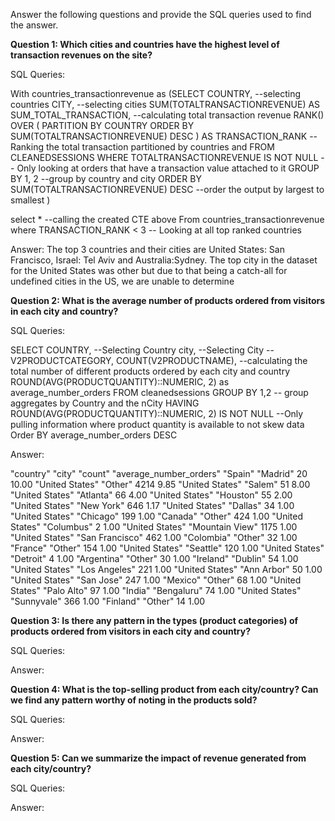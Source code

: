 Answer the following questions and provide the SQL queries used to find the answer.

    
**Question 1: Which cities and countries have the highest level of transaction revenues on the site?**


SQL Queries:

With countries_transactionrevenue as (SELECT
	COUNTRY, --selecting countries
	CITY, --selecting cities
	SUM(TOTALTRANSACTIONREVENUE) AS SUM_TOTAL_TRANSACTION, --calculating total transaction revenue
	RANK() OVER (
		PARTITION BY
			COUNTRY
		ORDER BY
			SUM(TOTALTRANSACTIONREVENUE) DESC
	) AS TRANSACTION_RANK --Ranking the total transaction partitioned by countries and 
FROM
	CLEANEDSESSIONS
WHERE
	TOTALTRANSACTIONREVENUE IS NOT NULL -- Only looking at orders that have a transaction value attached to it 
GROUP BY
	1,
	2 --group by country and city
ORDER BY
	SUM(TOTALTRANSACTIONREVENUE) DESC --order the output by largest to smallest
	)

select * --calling the created CTE above
From countries_transactionrevenue
where TRANSACTION_RANK < 3 -- Looking at all top ranked countries 

Answer:
The top 3 countries and their cities are United States: San Francisco, Israel: Tel Aviv and Australia:Sydney. The top city in the dataset for the United States was other but due to that being a catch-all for undefined cities in the US, we are unable to determine 



**Question 2: What is the average number of products ordered from visitors in each city and country?**


SQL Queries:

SELECT
	COUNTRY, --Selecting Country
	city, --Selecting City 
	--V2PRODUCTCATEGORY,
	COUNT(V2PRODUCTNAME), --calculating the total number of different products ordered by each city and country 
	ROUND(AVG(PRODUCTQUANTITY)::NUMERIC, 2) as average_number_orders
FROM
	cleanedsessions
GROUP BY
	1,2 -- group aggregates by Country and the nCity 
HAVING
	ROUND(AVG(PRODUCTQUANTITY)::NUMERIC, 2) IS NOT NULL --Only pulling information where product quantity is available to not skew data 
Order BY average_number_orders DESC


Answer:

"country"	"city"	"count"	"average_number_orders"
"Spain"	    "Madrid"	20	10.00
"United States"	"Other"	4214	9.85
"United States"	"Salem"	51	8.00
"United States"	"Atlanta"	66	4.00
"United States"	"Houston"	55	2.00
"United States"	"New York"	646	1.17
"United States"	"Dallas"	34	1.00
"United States"	"Chicago"	199	1.00
"Canada"	"Other"	424	1.00
"United States"	"Columbus"	2	1.00
"United States"	"Mountain View"	1175	1.00
"United States"	"San Francisco"	462	1.00
"Colombia"	"Other"	32	1.00
"France"	"Other"	154	1.00
"United States"	"Seattle"	120	1.00
"United States"	"Detroit"	4	1.00
"Argentina"	"Other"	30	1.00
"Ireland"	"Dublin"	54	1.00
"United States"	"Los Angeles"	221	1.00
"United States"	"Ann Arbor"	50	1.00
"United States"	"San Jose"	247	1.00
"Mexico"	"Other"	68	1.00
"United States"	"Palo Alto"	97	1.00
"India"	"Bengaluru"	74	1.00
"United States"	"Sunnyvale"	366	1.00
"Finland"	"Other"	14	1.00



**Question 3: Is there any pattern in the types (product categories) of products ordered from visitors in each city and country?**


SQL Queries:



Answer:





**Question 4: What is the top-selling product from each city/country? Can we find any pattern worthy of noting in the products sold?**


SQL Queries:



Answer:





**Question 5: Can we summarize the impact of revenue generated from each city/country?**

SQL Queries:



Answer:







